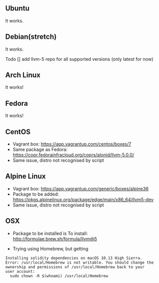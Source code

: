 ## Ubuntu

It works.

## Debian(stretch) 

It works. 

Todo
 [] add llvm-5 repo for all supported versions (only latest for now)

## Arch Linux 

It works!

## Fedora

It works!

## CentOS

* Vagrant box: https://app.vagrantup.com/centos/boxes/7
* Same package as Fedora: https://copr.fedorainfracloud.org/coprs/alonid/llvm-5.0.0/
* Same issue, distro not recognised by script

## Alpine Linux

* Vagrant box: https://app.vagrantup.com/generic/boxes/alpine36
* Package to be added: https://pkgs.alpinelinux.org/package/edge/main/x86_64/llvm5-dev
* Same issue, distro not recognised by script


## OSX

* Package to be installed is To install: http://formulae.brew.sh/formula/llvm@5

* Trying using Homebrew, but getting

```
Installing solidity dependencies on macOS 10.13 High Sierra.
Error: /usr/local/Homebrew is not writable. You should change the
ownership and permissions of /usr/local/Homebrew back to your
user account:
  sudo chown -R $(whoami) /usr/local/Homebrew
```
